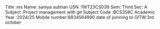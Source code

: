 Title :ms
Name: saniya subhan
USN :1WT23CS039
Sem: Third
Sec: A
Subject :Project management with git
Subject Code :BCS358C
Academic Year :2024/25
Mobile number:8834564890
date of joinning to GITW:3rd october





